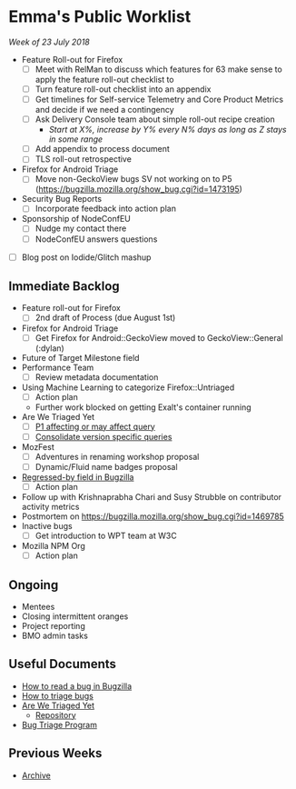 # Emma's Public Worklist

_Week of 23 July 2018_

* Feature Roll-out for Firefox
  - [ ] Meet with RelMan to discuss which features for 63 make sense to apply the feature roll-out checklist to
  - [ ] Turn feature roll-out checklist into an appendix
  - [ ] Get timelines for Self-service Telemetry and Core Product Metrics and decide if we need a contingency
  - [ ] Ask Delivery Console team about simple roll-out recipe creation
    * _Start at X%, increase by Y% every N% days as long as Z stays in some range_
  - [ ] Add appendix to process document
  - [ ] TLS roll-out retrospective
* Firefox for Android Triage
  - [ ] Move non-GeckoView bugs SV not working on to P5 (https://bugzilla.mozilla.org/show_bug.cgi?id=1473195)
* Security Bug Reports
  - [ ] Incorporate feedback into action plan
* Sponsorship of NodeConfEU
  - [ ] Nudge my contact there
  - [ ] NodeConfEU answers questions
* [ ] Blog post on Iodide/Glitch mashup

## Immediate Backlog

* Feature roll-out for Firefox
  - [ ] 2nd draft of Process (due August 1st)
* Firefox for Android Triage
  - [ ] Get Firefox for Android::GeckoView moved to GeckoView::General (:dylan)
* Future of Target Milestone field
* Performance Team 
  - [ ] Review metadata documentation
* Using Machine Learning to categorize Firefox::Untriaged 
  - [ ] Action plan
  - Further work blocked on getting Exalt's container running
* Are We Triaged Yet
  - [ ] [P1 affecting or may affect query](https://github.com/emceeaich/are-we-triaged-yet/issues/38)
  - [ ] [Consolidate version specific queries](https://github.com/emceeaich/are-we-triaged-yet/issues/43)
* MozFest
  - [ ] Adventures in renaming workshop proposal
  - [ ] Dynamic/Fluid name badges proposal
* [Regressed-by field in Bugzilla](https://bugzilla.mozilla.org/show_bug.cgi?id=1461492)
  - [ ] Action plan
* Follow up with Krishnaprabha Chari and Susy Strubble on contributor activity metrics
* Postmortem on https://bugzilla.mozilla.org/show_bug.cgi?id=1469785
* Inactive bugs
  - [ ] Get introduction to WPT team at W3C
* Mozilla NPM Org
  - [ ] Action plan

## Ongoing

* Mentees
* Closing intermittent oranges
* Project reporting
* BMO admin tasks

## Useful Documents

* [How to read a bug in Bugzilla](https://www.youtube.com/watch?v=9_2k4RIrM_o)
* [How to triage bugs](https://github.com/mozilla/bug-handling/blob/master/policy/triage-bugzilla.md)
* [Are We Triaged Yet](https://are-we-triaged-yet.herokuapp.com/) 
  * [Repository](https://github.com/emceeaich/are-we-triaged-yet)
* [Bug Triage Program](https://wiki.mozilla.org/Bug_Triage)

## Previous Weeks
* [Archive](/emceeaich/what-is-emma-working-on/archive.md)
